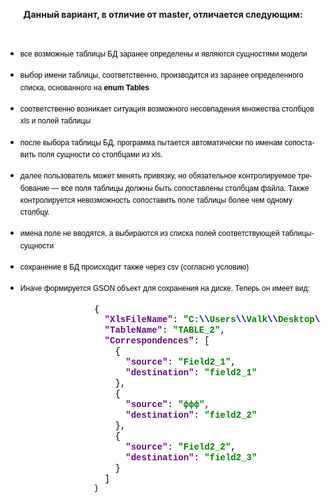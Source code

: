 <HTML>
<BODY LANG="ru-RU" LINK="#000080" VLINK="#800000" DIR="LTR">
<P ALIGN=CENTER STYLE="margin-bottom: 0cm"><B>Данный вариант, в
отличие от <SPAN LANG="en-US">master, </SPAN><SPAN LANG="ru-RU">отличается
следующим:</SPAN></B></P>
<P ALIGN=CENTER STYLE="margin-bottom: 0cm"><BR>
</P>
<UL>
	<LI><P STYLE="margin-bottom: 0cm; background: transparent; font-style: normal; font-weight: normal; line-height: 138%; widows: 1">
	<FONT COLOR="#000000"><FONT FACE="Arial"><FONT SIZE=2 STYLE="font-size: 9pt"><SPAN STYLE="background: transparent">все
	возможные таблицы БД заранее определены и являются сущностями модели</SPAN></FONT></FONT></FONT></P>
	<LI><P STYLE="margin-bottom: 0cm; background: transparent; font-style: normal; font-weight: normal; line-height: 138%; widows: 1">
	<FONT COLOR="#000000"><FONT FACE="Arial"><FONT SIZE=2 STYLE="font-size: 9pt"><SPAN STYLE="background: transparent">выбор
	имени таблицы, соответственно, производится из заранее определенного
	списка, основанного на<B>&nbsp;enum&nbsp;Tables</B></SPAN></FONT></FONT></FONT></P>
	<LI><P STYLE="margin-bottom: 0cm; background: transparent; font-style: normal; font-weight: normal; line-height: 138%; widows: 1">
	<FONT COLOR="#000000"><FONT FACE="Arial"><FONT SIZE=2 STYLE="font-size: 9pt"><SPAN STYLE="background: transparent">соответственно
	возникает ситуация возможного несовпадения множества столбцов xls и
	полей таблицы</SPAN></FONT></FONT></FONT></P>
	<LI><P STYLE="margin-bottom: 0cm; background: transparent; font-style: normal; font-weight: normal; line-height: 138%; widows: 1">
	<FONT COLOR="#000000"><FONT FACE="Arial"><FONT SIZE=2 STYLE="font-size: 9pt"><SPAN STYLE="background: transparent">после
	выбора таблицы БД, программа пытается автоматически по именам
	сопоставить поля сущности со столбцами из xls.</SPAN></FONT></FONT></FONT></P>
	<LI><P STYLE="margin-bottom: 0cm; background: transparent; font-style: normal; font-weight: normal; line-height: 138%; widows: 1">
	<FONT COLOR="#000000"><FONT FACE="Arial"><FONT SIZE=2 STYLE="font-size: 9pt"><SPAN STYLE="background: transparent">далее
	пользователь может менять привязку, но обязательное контролируемое
	требование &mdash; все поля таблицы должны быть сопоставлены
	столбцам файла. Также контролируется невозможность сопоставить поле
	таблицы более чем одному столбцу.</SPAN></FONT></FONT></FONT></P>
	<LI><P STYLE="margin-bottom: 0cm; background: transparent; font-style: normal; font-weight: normal; line-height: 138%; widows: 1">
	<FONT COLOR="#000000"><FONT FACE="Arial"><FONT SIZE=2 STYLE="font-size: 9pt"><SPAN STYLE="background: transparent">имена
	поле не вводятся, а выбираются из списка полей соответствующей
	таблицы-сущности</SPAN></FONT></FONT></FONT></P>
	<LI><P STYLE="margin-bottom: 0cm; background: transparent; font-style: normal; font-weight: normal; line-height: 138%; widows: 1">
	<FONT COLOR="#000000"><FONT FACE="Arial"><FONT SIZE=2 STYLE="font-size: 9pt"><SPAN STYLE="background: transparent">сохранение
	в БД происходит также через csv (согласно условию)</SPAN></FONT></FONT></FONT></P>
	<LI><P STYLE="margin-bottom: 0cm; background: transparent; font-style: normal; font-weight: normal; line-height: 138%; widows: 1">
	<FONT COLOR="#000000"><FONT FACE="Arial"><FONT SIZE=2 STYLE="font-size: 9pt"><SPAN STYLE="background: transparent">Иначе
	формируется GSON объект для сохранения на диске. Теперь он имеет
	вид:</SPAN></FONT></FONT></FONT></P>
</UL>
<PRE STYLE="margin-left: 3.75cm; background: #ffffff"><FONT COLOR="#000000">{</FONT>
<FONT COLOR="#000000">  <FONT COLOR="#660e7a"><FONT FACE="Courier New"><B>&quot;XlsFileName&quot;</B></FONT></FONT><FONT FACE="Courier New">: </FONT><FONT COLOR="#008000"><FONT FACE="Courier New"><B>&quot;C:</B></FONT></FONT><FONT COLOR="#000080"><FONT FACE="Courier New"><B>\\</B></FONT></FONT><FONT COLOR="#008000"><FONT FACE="Courier New"><B>Users</B></FONT></FONT><FONT COLOR="#000080"><FONT FACE="Courier New"><B>\\</B></FONT></FONT><FONT COLOR="#008000"><FONT FACE="Courier New"><B>Valk</B></FONT></FONT><FONT COLOR="#000080"><FONT FACE="Courier New"><B>\\</B></FONT></FONT><FONT COLOR="#008000"><FONT FACE="Courier New"><B>Desktop</B></FONT></FONT><FONT COLOR="#000080"><FONT FACE="Courier New"><B>\\</B></FONT></FONT><FONT COLOR="#008000"><FONT FACE="Courier New"><B>bbb.xls&quot;</B></FONT></FONT><FONT FACE="Courier New">,</FONT></FONT>
<FONT COLOR="#000000">  <FONT COLOR="#660e7a"><FONT FACE="Courier New"><B>&quot;TableName&quot;</B></FONT></FONT><FONT FACE="Courier New">: </FONT><FONT COLOR="#008000"><FONT FACE="Courier New"><B>&quot;TABLE_2&quot;</B></FONT></FONT><FONT FACE="Courier New">,</FONT></FONT>
<FONT COLOR="#000000">  <FONT COLOR="#660e7a"><FONT FACE="Courier New"><B>&quot;Correspondences&quot;</B></FONT></FONT><FONT FACE="Courier New">: [</FONT></FONT>
<FONT COLOR="#000000">    <FONT FACE="Courier New">{</FONT></FONT>
<FONT COLOR="#000000">      <FONT COLOR="#660e7a"><FONT FACE="Courier New"><B>&quot;source&quot;</B></FONT></FONT><FONT FACE="Courier New">: </FONT><FONT COLOR="#008000"><FONT FACE="Courier New"><B>&quot;Field2_1&quot;</B></FONT></FONT><FONT FACE="Courier New">,</FONT></FONT>
<FONT COLOR="#000000">      <FONT COLOR="#660e7a"><FONT FACE="Courier New"><B>&quot;destination&quot;</B></FONT></FONT><FONT FACE="Courier New">: </FONT><FONT COLOR="#008000"><FONT FACE="Courier New"><B>&quot;field2_1&quot;</B></FONT></FONT></FONT>
<FONT COLOR="#000000"><FONT COLOR="#008000">    </FONT><FONT FACE="Courier New">},</FONT></FONT>
<FONT COLOR="#000000">    <FONT FACE="Courier New">{</FONT></FONT>
<FONT COLOR="#000000">      <FONT COLOR="#660e7a"><FONT FACE="Courier New"><B>&quot;source&quot;</B></FONT></FONT><FONT FACE="Courier New">: </FONT><FONT COLOR="#008000"><FONT FACE="Courier New"><B>&quot;ффф&quot;</B></FONT></FONT><FONT FACE="Courier New">,</FONT></FONT>
<FONT COLOR="#000000">      <FONT COLOR="#660e7a"><FONT FACE="Courier New"><B>&quot;destination&quot;</B></FONT></FONT><FONT FACE="Courier New">: </FONT><FONT COLOR="#008000"><FONT FACE="Courier New"><B>&quot;field2_2&quot;</B></FONT></FONT></FONT>
<FONT COLOR="#000000"><FONT COLOR="#008000">    </FONT><FONT FACE="Courier New">},</FONT></FONT>
<FONT COLOR="#000000">    <FONT FACE="Courier New">{</FONT></FONT>
<FONT COLOR="#000000">      <FONT COLOR="#660e7a"><FONT FACE="Courier New"><B>&quot;source&quot;</B></FONT></FONT><FONT FACE="Courier New">: </FONT><FONT COLOR="#008000"><FONT FACE="Courier New"><B>&quot;Field2_2&quot;</B></FONT></FONT><FONT FACE="Courier New">,</FONT></FONT>
<FONT COLOR="#000000">      <FONT COLOR="#660e7a"><FONT FACE="Courier New"><B>&quot;destination&quot;</B></FONT></FONT><FONT FACE="Courier New">: </FONT><FONT COLOR="#008000"><FONT FACE="Courier New"><B>&quot;field2_3&quot;</B></FONT></FONT></FONT>
<FONT COLOR="#000000"><FONT COLOR="#008000">    </FONT><FONT FACE="Courier New">}</FONT></FONT>
<FONT COLOR="#000000">  <FONT FACE="Courier New">]</FONT></FONT>
<FONT COLOR="#000000"><FONT FACE="Courier New"><FONT SIZE=2 STYLE="font-size: 9pt"><SPAN LANG="ru-RU"><SPAN STYLE="background: transparent"><FONT FACE="Courier New">}</FONT></SPAN></SPAN></FONT></FONT></FONT></PRE>
</BODY>
</HTML>

